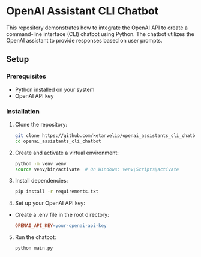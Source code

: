# OpenAI Assistant CLI Chatbot

This repository demonstrates how to integrate the OpenAI API to create a command-line interface (CLI) chatbot using Python. The chatbot utilizes the OpenAI assistant to provide responses based on user prompts.

## Setup

### Prerequisites

- Python installed on your system
- OpenAI API key

### Installation

1. Clone the repository:

    ```bash
    git clone https://github.com/ketanvelip/openai_assistants_cli_chatbot.git
    cd openai_assistants_cli_chatbot
    ```

2. Create and activate a virtual environment:

    ```bash
    python -m venv venv
    source venv/bin/activate  # On Windows: venv\Scripts\activate
    ```

3. Install dependencies:

    ```bash
    pip install -r requirements.txt
    ```

4. Set up your OpenAI API key:
 * Create a .env file in the root directory:
    ```makefile
    OPENAI_API_KEY=your-openai-api-key
    ```

5. Run the chatbot:

    ```bash
    python main.py
    ```
